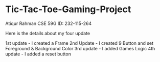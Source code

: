 # Tic-Tac-Toe-Gaming-Project
Atiqur Rahman
CSE 59G
ID: 232-115-264

Here is the details about my four update

1st update - I created a Frame
2nd Update - I created 9 Button and set Foreground & Background Color
3rd update - I added Games Logic
4th update - I added a reset button
